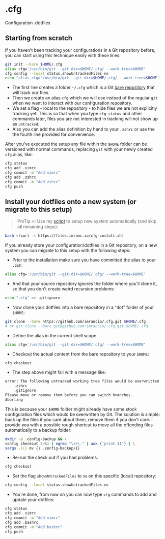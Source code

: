 # .cfg
Configuration .dotfiles

## Starting from scratch

If you haven't been tracking your configurations in a Git repository before, you can start using this technique easily with these lines:

```bash
git init --bare $HOME/.cfg
alias cfg='/usr/bin/git --git-dir=$HOME/.cfg/ --work-tree=$HOME'
cfg config --local status.showUntrackedFiles no
echo "alias cfg='/usr/bin/git --git-dir=$HOME/.cfg/ --work-tree=$HOME'" >> $HOME/.zshrc
```

- The first line creates a folder `~/.cfg` which is a Git [bare repository](https://www.saintsjd.com/2011/01/what-is-a-bare-git-repository/) that will track our files.
- Then we create an alias `cfg` which we will use instead of the regular `git` when we want to interact with our configuration repository.
- We set a flag - local to the repository - to hide files we are not explicitly tracking yet. This is so that when you type `cfg status` and other commands later, files you are not interested in tracking will not show up as `untracked`.
- Also you can add the alias definition by hand to your `.zshrc` or use the the fourth line provided for convenience.

After you've executed the setup any file within the `$HOME` folder can be versioned with normal commands, replacing `git` with your newly created `cfg` alias, like:

```bash
cfg status
cfg add .vimrc
cfg commit -m "Add vimrc"
cfg add .zshrc
cfg commit -m "Add zshrc"
cfg push
```

## Install your dotfiles onto a new system (or migrate to this setup)

> ProTip :fire:: Use my [script](https://files.imranc.io/cfg-install.sh) to setup new system automatically (and skip all remaining steps):
```bash
bash <(curl -s https://files.imranc.io/cfg-install.sh)
```

If you already store your configuration/dotfiles in a Git repository, on a new system you can migrate to this setup with the following steps:

- Prior to the installation make sure you have committed the alias to your `.zsh`:

```bash
alias cfg='/usr/bin/git --git-dir=$HOME/.cfg/ --work-tree=$HOME'
```

- And that your source repository ignores the folder where you'll clone it, so that you don't create weird recursion problems:

```bash
echo ".cfg" >> .gitignore
```

- Now clone your dotfiles into a bare repository in a "dot" folder of your `$HOME`:

```bash
git clone --bare https://github.com/imrancio/.cfg.git $HOME/.cfg
# or git clone --bare git@github.com:imrancio/.cfg.git $HOME/.cfg
```

- Define the alias in the current shell scope:

```bash
alias cfg='/usr/bin/git --git-dir=$HOME/.cfg/ --work-tree=$HOME'
```

- Checkout the actual content from the bare repository to your `$HOME`:

```bash
cfg checkout
```

- The step above might fail with a message like:

```bash
error: The following untracked working tree files would be overwritten by checkout:
    .zshrc
    .gitignore
Please move or remove them before you can switch branches.
Aborting
```

This is because your `$HOME` folder might already have some stock configuration files which would be overwritten by Git. The solution is simple: back up the files if you care about them, remove them if you don't care. I provide you with a possible rough shortcut to move all the offending files automatically to a backup folder:

```bash
mkdir -p .config-backup && \
config checkout 2>&1 | egrep "\s+\." | awk {'print $1'} | \
xargs -I{} mv {} .config-backup/{}
```

- Re-run the check out if you had problems:

```bash
cfg checkout
```

- Set the flag `showUntrackedFiles` to `no` on this specific (local) repository:

```bash
cfg config --local status.showUntrackedFiles no
```

- You're done, from now on you can now type `cfg` commands to add and update your dotfiles:

```bash
cfg status
cfg add .vimrc
cfg commit -m "Add vimrc"
cfg add .bashrc
cfg commit -m "Add bashrc"
cfg push
```
